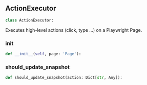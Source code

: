 <a id="camel.toolkits.hybrid_browser_toolkit.actions"></a>

<a id="camel.toolkits.hybrid_browser_toolkit.actions.ActionExecutor"></a>

## ActionExecutor

```python
class ActionExecutor:
```

Executes high-level actions (click, type …) on a Playwright Page.

<a id="camel.toolkits.hybrid_browser_toolkit.actions.ActionExecutor.__init__"></a>

### __init__

```python
def __init__(self, page: 'Page'):
```

<a id="camel.toolkits.hybrid_browser_toolkit.actions.ActionExecutor.should_update_snapshot"></a>

### should_update_snapshot

```python
def should_update_snapshot(action: Dict[str, Any]):
```
